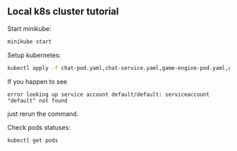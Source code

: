 ## Local k8s cluster tutorial

Start minikube:
```sh
minikube start
```

Setup kubernetes:
```sh
kubectl apply -f chat-pod.yaml,chat-service.yaml,game-engine-pod.yaml,game-init-pod.yaml,game-init-service.yaml,moving-pod.yaml,moving-service.yaml,postgres-claim0-persistentvolumeclaim.yaml,postgres-claim1-persistentvolumeclaim.yaml,postgres-pod.yaml,postgres-service.yaml,rabbitmq-config-map.yaml,rabbitmq-deployment.yaml,rabbitmq-service.yaml,redis-claim0-persistentvolumeclaim.yaml,redis-pod.yaml,redis-service.yaml,timer-pod.yaml,webapp-deployment.yaml,webapp-service.yaml
```

If you happen to see
```
error looking up service account default/default: serviceaccount "default" not found
```
just rerun the command.

Check pods statuses:
```sh
kubectl get pods
```

